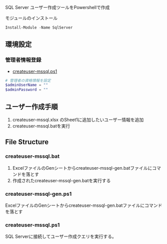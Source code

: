 SQL Server ユーザー作成ツールをPowershellで作成

モジュールのインストール

```ps1
Install-Module -Name SqlServer
```

## 環境設定

### 管理者情報登録

- [createuser-mssql.ps1](./createuser-mssql.ps1)
```ps1
# 管理者の資格情報を設定
$adminUserName = ""
$adminPassword = ""
```

## ユーザー作成手順

1. createuser-mssql.xlsx のSheet1に追加したいユーザー情報を追加
2. createuser-mssql.batを実行

## File Structure

### createuser-mssql.bat

1. ExcelファイルのGenシートからcreateuser-mssql-gen.batファイルにコマンドを落とす
2. 作成されたcreateuser-mssql-gen.batを実行する

### createuser-mssql-gen.ps1

ExcelファイルのGenシートからcreateuser-mssql-gen.batファイルにコマンドを落とす

### createuser-mssql.ps1

SQL Serverに接続してユーザー作成クエリを実行する。
